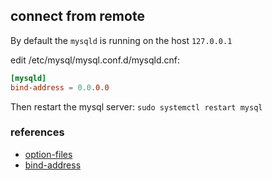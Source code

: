 ## connect from remote

By default the `mysqld` is running on the host `127.0.0.1`

edit /etc/mysql/mysql.conf.d/mysqld.cnf:

```toml
[mysqld]
bind-address = 0.0.0.0
```

Then restart the mysql server: `sudo systemctl restart mysql`

### references

- [option-files](https://dev.mysql.com/doc/refman/5.5/en/option-files.html)
- [bind-address](https://dev.mysql.com/doc/refman/5.5/en/server-options.html#option_mysqld_bind-address)
